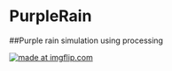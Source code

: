 # PurpleRain
##Purple rain simulation using processing

<a href="https://imgflip.com/gif/2hhl4y"><img src="https://i.imgflip.com/2hhl4y.gif" title="made at imgflip.com"/></a>
